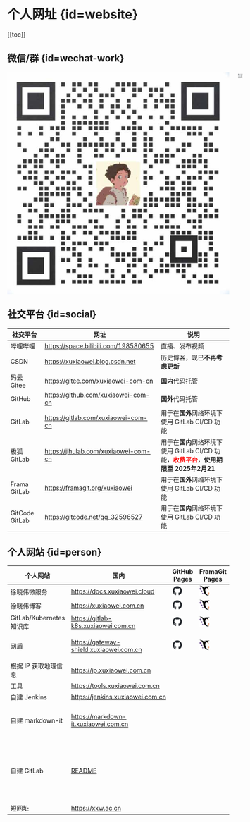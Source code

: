 # 个人网址 {id=website}

[[toc]]

## 微信/群 {id=wechat-work}

[//]: # (<div style="display: flex; justify-content: center; align-items: center;">)
<div align="center" style="text-align: center; display: flex;">
    <img id="wechat-work-img" alt="企业微信" src="./static/work.jpg" style="margin-right: 10px;"/>
    <a target="_blank" href="https://work.weixin.qq.com/gm/75cfc47d6a341047e4b6aca7389bdfa8">
        <img id="wechat-work-img" alt="企业微信群" src="./static/wechat-work.jpg" style="margin-left: 10px;"/>
    </a>
</div>

## 社交平台 {id=social}

| 社交平台           | 网址                                   | 说明                                                                                                  |
|----------------|--------------------------------------|-----------------------------------------------------------------------------------------------------|
| 哔哩哔哩           | https://space.bilibili.com/198580655 | 直播、发布视频                                                                                             |
| CSDN           | https://xuxiaowei.blog.csdn.net      | 历史博客，现已**不再考虑更新**                                                                                   |
| 码云 Gitee       | https://gitee.com/xuxiaowei-com-cn   | **国内**代码托管                                                                                          |
| GitHub         | https://github.com/xuxiaowei-com-cn  | **国外**代码托管                                                                                          |
| GitLab         | https://gitlab.com/xuxiaowei-com-cn  | 用于在**国外**网络环境下使用 GitLab CI/CD 功能                                                                    |
| 极狐 GitLab      | https://jihulab.com/xuxiaowei-com-cn | 用于在**国内**网络环境下使用 GitLab CI/CD 功能，<strong><font color="red">收费平台</font></strong>，**使用期限至 2025年2月21** |
| Frama GitLab   | https://framagit.org/xuxiaowei       | 用于在**国外**网络环境下使用 GitLab CI/CD 功能                                                                    |
| GitCode GitLab | https://gitcode.net/qq_32596527      | 用于在**国内**网络环境下使用 GitLab CI/CD 功能                                                                    |

## 个人网站 {id=person}

| 个人网站                  | 国内                                                                                      | GitHub Pages                                                                                                                                            | FramaGit Pages                                                                                                                                           | 说明                         |
|-----------------------|-----------------------------------------------------------------------------------------|---------------------------------------------------------------------------------------------------------------------------------------------------------|----------------------------------------------------------------------------------------------------------------------------------------------------------|----------------------------|
| 徐晓伟微服务                | https://docs.xuxiaowei.cloud                                                            | [<img src="./static/github.svg" style="height: 24px;margin-left: auto;margin-right: auto;">](https://xuxiaowei-cloud.github.io/spring-cloud-xuxiaowei/) | [<img src="./static/framagit.svg" style="height: 24px;margin-left: auto;margin-right: auto;">](https://xuxiaowei-cloud.frama.io/spring-cloud-xuxiaowei/) |                            |
| 徐晓伟博客                 | https://xuxiaowei.com.cn                                                                | [<img src="./static/github.svg" style="height: 24px;margin-left: auto;margin-right: auto;">](https://xuxiaowei-com-cn.github.io)                        | [<img src="./static/framagit.svg" style="height: 24px;margin-left: auto;margin-right: auto;">](https://xuxiaowei-com-cn.frama.io)                        |                            |
| GitLab/Kubernetes 知识库 | https://gitlab-k8s.xuxiaowei.com.cn                                                     | [<img src="./static/github.svg" style="height: 24px;margin-left: auto;margin-right: auto;">](https://xuxiaowei-com-cn.github.io/gitlab-k8s/)            | [<img src="./static/framagit.svg" style="height: 24px;margin-left: auto;margin-right: auto;">](https://xuxiaowei-com-cn.frama.io/gitlab-k8s/)            |                            |
| 网盾                    | https://gateway-shield.xuxiaowei.com.cn                                                 | [<img src="./static/github.svg" style="height: 24px;margin-left: auto;margin-right: auto;">](https://xuxiaowei-com-cn.github.io/gateway-shield/)        | [<img src="./static/framagit.svg" style="height: 24px;margin-left: auto;margin-right: auto;">](https://xuxiaowei-com-cn.frama.io/gateway-shield/)        | 个人域名均使用该项目代理               |
| 根据 IP 获取地理信息          | https://ip.xuxiaowei.com.cn                                                             |                                                                                                                                                         |                                                                                                                                                          |                            |
| 工具                    | https://tools.xuxiaowei.com.cn                                                          |                                                                                                                                                         |                                                                                                                                                          |                            |
| 自建 Jenkins            | https://jenkins.xuxiaowei.com.cn                                                        |                                                                                                                                                         |                                                                                                                                                          |                            |
| 自建 markdown-it        | https://markdown-it.xuxiaowei.com.cn                                                    |                                                                                                                                                         |                                                                                                                                                          | Markdown 编辑器，可用于微信公众号      |
| 自建 GitLab             | [README](https://gitlab.xuxiaowei.com.cn/xuxiaowei-com-cn/readme/-/blob/main/README.md) |                                                                                                                                                         |                                                                                                                                                          | 仅公开此地址中的群组和项目，其他群组和项目将陆续公开 |
| 短网址                   | https://xxw.ac.cn                                                                       |                                                                                                                                                         |                                                                                                                                                          |                            |

<style>
._guide_website #wechat-work-img {
  height: 100px;
}

._guide_website table th:nth-child(2) {
    text-align: center;
}

._guide_website table td:nth-child(2) {
    text-align: right;
}
</style>

